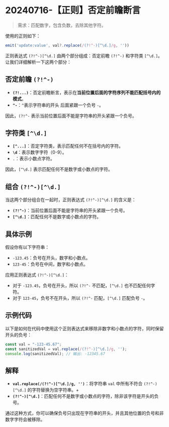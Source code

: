 # 20240716-【正则】否定前瞻断言

> 需求：匹配数字，包含负数，去除其他字符。

使用的正则如下：

```js
emit('update:value', val?.replace(/(?!^-)[^\d.]/g, ''))
```

正则表达式 `(?!^-)[^\d.]` 由两个部分组成：否定前瞻 `(?!^-)` 和字符类 `[^\d.]`。让我们详细解析一下这两个部分：

## 否定前瞻 `(?!^-)`

- **`(?!...)`**：否定前瞻断言，表示在**当前位置后面的字符序列不能匹配括号内的模式**。
- **`^-`**：`^`表示字符串的开头  后面紧跟一个负号 `-`。

因此，`(?!^-` 表示当前位置后面不能是字符串的开头紧跟一个负号。

## 字符类 `[^\d.]`

- **`[^...]`**：否定字符类，表示匹配任何不在括号内的字符。
- **`\d`**：表示数字字符（0-9）。
- `.`：表示小数点字符。

因此，`[^\d.]` 表示匹配任何不是数字或小数点的字符。

## 组合 `(?!^-)[^\d.]`

当这两个部分组合在一起时，正则表达式 `(?!^-)[^\d.]` 的含义是：

- **`(?!^-)`**：当前位置后面不能是字符串的开头紧跟一个负号。
- **`[^\d.]`**：匹配任何不是数字或小数点的字符。

## 具体示例

假设你有以下字符串：

- `-123.45`：负号在开头，数字和小数点。
- `123-45`：负号在中间，数字和小数点。

应用正则表达式 `(?!^-)[^\d.]`：

- 对于 `-123.45`，负号在开头，所以 `(?!^-` 不匹配，`[^\d.]` 也不匹配任何字符。
- 对于 `123-45`，负号不在开头，所以 `(?!^-` 匹配，`[^\d.]` 匹配负号 `-`。

## 示例代码

以下是如何在代码中使用这个正则表达式来移除非数字和小数点的字符，同时保留开头的负号：

```js
const val = "-123-45.67";
const sanitizedVal = val.replace(/(?!^-)[^\d.]/g, '');
console.log(sanitizedVal); // 输出: -12345.67
```

## 解释

- **`val.replace(/(?!^-)[^\d.]/g, '')`**：将字符串 `val` 中所有不符合 `(?!^-)[^\d.]` 的字符替换为空字符串。+
- **`(?!^-)[^\d.]`**：匹配任何不是数字或小数点的字符，除非该字符是开头的负号。

通过这种方式，你可以确保负号只出现在字符串的开头，并且其他位置的负号和非数字字符会被移除。